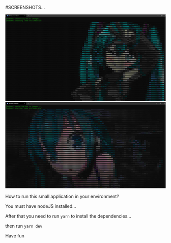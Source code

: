#SCREENSHOTS...

![SS01](./src/img/Screenshot01.png)
![SS01](./src/img/Screenshot02.png)

How to run this small application in your environment?

You must have nodeJS installed...

After that you need to run `yarn` to install the dependencies...

then run `yarn dev`

Have fun
